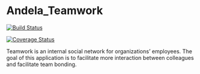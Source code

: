 # Andela_Teamwork
[![Build Status](https://travis-ci.org/patricktunez123/Andela_Teamwork.svg?branch=develop)](https://travis-ci.org/patricktunez123/Andela_Teamwork)

[![Coverage Status](https://coveralls.io/repos/github/patricktunez123/Andela_Teamwork/badge.svg?branch=develop)](https://coveralls.io/github/patricktunez123/Andela_Teamwork?branch=develop)

Teamwork is an internal social network for organizations’ employees. The goal of this application is to facilitate more interaction between colleagues and facilitate team bonding.
